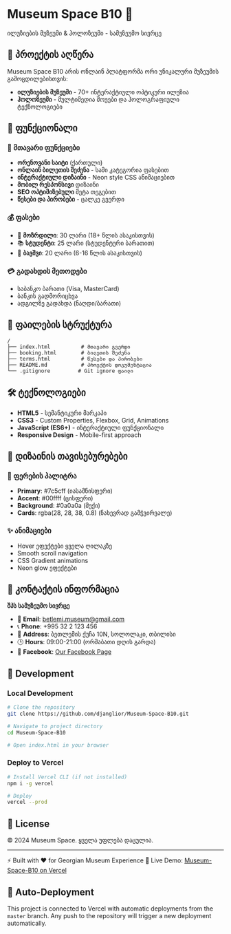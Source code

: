 # Museum Space B10 🎫

ილუზიების მუზეუმი & ჰოლოზეუმი - სამუზეუმო სივრცე

## 🌟 პროექტის აღწერა

Museum Space B10 არის ონლაინ პლატფორმა ორი უნიკალური მუზეუმის გამოცდილებისთვის:
- **ილუზიების მუზეუმი** - 70+ ინტერაქტიული ოპტიკური ილუზია
- **ჰოლოზეუმი** - მულტიმედია შოუები და ჰოლოგრაფიული ტექნოლოგიები

## 🚀 ფუნქციონალი

### 🎯 მთავარი ფუნქციები
- **ორენოვანი საიტი** (ქართული)
- **ონლაინ ბილეთის შეძენა** - სამი კატეგორია ფასებით
- **ინტერაქტიული დიზაინი** - Neon style CSS ანიმაციებით
- **მობილ რესპონსივი** დიზაინი
- **SEO ოპტიმიზებული** მეტა თეგებით
- **წესები და პირობები** - ცალკე გვერდი

### 💰 ფასები
- 🎫 **მოზრდილი**: 30 ლარი (18+ წლის ასაკისთვის)
- 📚 **სტუდენტი**: 25 ლარი (სტუდენტური ბარათით)
- 👶 **ბავშვი**: 20 ლარი (6-16 წლის ასაკისთვის)

### 💳 გადახდის მეთოდები
- საბანკო ბარათი (Visa, MasterCard)
- ბანკის გადმორიცხვა
- ადგილზე გადახდა (ნაღდი/ბარათი)

## 📂 ფაილების სტრუქტურა

```
/
├── index.html          # მთავარი გვერდი
├── booking.html        # ბილეთის შეძენა
├── terms.html          # წესები და პირობები
├── README.md           # პროექტის დოკუმენტაცია
└── .gitignore         # Git ignore ფაილი
```

## 🛠️ ტექნოლოგიები

- **HTML5** - სემანტიკური მარკაპი
- **CSS3** - Custom Properties, Flexbox, Grid, Animations
- **JavaScript (ES6+)** - ინტერაქტიული ფუნქციონალი
- **Responsive Design** - Mobile-first approach

## 🎨 დიზაინის თავისებურებები

### 🌈 ფერების პალიტრა
- **Primary**: #7c5cff (იასამნისფერი)
- **Accent**: #00ffff (ცისფერი)
- **Background**: #0a0a0a (მუქი)
- **Cards**: rgba(28, 28, 38, 0.8) (ნახევრად გამჭვირვალე)

### ✨ ანიმაციები
- Hover ეფექტები ყველა ღილაკზე
- Smooth scroll navigation
- CSS Gradient animations
- Neon glow ეფექტები

## 📍 კონტაქტის ინფორმაცია

**შპს სამუზეუმო სივრცე**
- 📧 **Email**: betlemi.museum@gmail.com
- 📞 **Phone**: +995 32 2 123 456
- 📍 **Address**: ბეთლემის ქუჩა 10N, სოლოლაკი, თბილისი
- 🕒 **Hours**: 09:00-21:00 (ორშაბათი დღის გარდა)
- 📱 **Facebook**: [Our Facebook Page](https://www.facebook.com/profile.php?id=61567248502180)

## 🚀 Development

### Local Development
```bash
# Clone the repository
git clone https://github.com/djanglior/Museum-Space-B10.git

# Navigate to project directory
cd Museum-Space-B10

# Open index.html in your browser
```

### Deploy to Vercel
```bash
# Install Vercel CLI (if not installed)
npm i -g vercel

# Deploy
vercel --prod
```

## 📜 License

© 2024 Museum Space. ყველა უფლება დაცულია.

---

⚡ Built with ❤️ for Georgian Museum Experience
🎯 Live Demo: [Museum-Space-B10 on Vercel](https://museum-space-b10.vercel.app)

## 🔄 Auto-Deployment
This project is connected to Vercel with automatic deployments from the `master` branch. Any push to the repository will trigger a new deployment automatically.